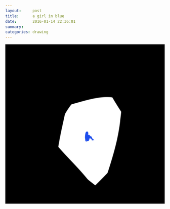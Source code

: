 ```yaml
---
layout:     post
title:      a girl in blue
date:       2016-01-14 22:36:01
summary:    
categories: drawing
---
```

![a girl in blue](/images/diary/a-girl-in-blue.png "aka Miss I-Know-NOT")
